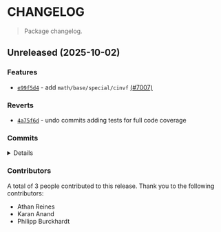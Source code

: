 # CHANGELOG

> Package changelog.

<section class="release" id="unreleased">

## Unreleased (2025-10-02)

<section class="features">

### Features

-   [`e99f5d4`](https://github.com/stdlib-js/stdlib/commit/e99f5d409cbc2023da4324afc1ec08680781a2ea) - add `math/base/special/cinvf` [(#7007)](https://github.com/stdlib-js/stdlib/pull/7007)

</section>

<!-- /.features -->

<section class="reverts">

### Reverts

-   [`4a75f6d`](https://github.com/stdlib-js/stdlib/commit/4a75f6df054e6d718e40a37737938996ddd43006) - undo commits adding tests for full code coverage

</section>

<!-- /.reverts -->

<section class="commits">

### Commits

<details>

-   [`4a75f6d`](https://github.com/stdlib-js/stdlib/commit/4a75f6df054e6d718e40a37737938996ddd43006) - **revert:** undo commits adding tests for full code coverage _(by Philipp Burckhardt)_
-   [`da465f5`](https://github.com/stdlib-js/stdlib/commit/da465f50915ba0dab1c480a8459ab16b559b7c0f) - **test:** add tests to achieve full coverage in `cinv` and `cinvf` _(by Philipp Burckhardt)_
-   [`b5a845c`](https://github.com/stdlib-js/stdlib/commit/b5a845c7043bb3818348283b9bfd2a5440a39845) - **docs:** update related packages sections [(#8001)](https://github.com/stdlib-js/stdlib/pull/8001) _(by stdlib-bot)_
-   [`f63f8df`](https://github.com/stdlib-js/stdlib/commit/f63f8df9abf7a7ddf9de4e895a64e4699d2f378b) - **style:** remove header section comments from C files _(by Philipp Burckhardt)_
-   [`e99f5d4`](https://github.com/stdlib-js/stdlib/commit/e99f5d409cbc2023da4324afc1ec08680781a2ea) - **feat:** add `math/base/special/cinvf` [(#7007)](https://github.com/stdlib-js/stdlib/pull/7007) _(by Karan Anand, Athan Reines, stdlib-bot)_

</details>

</section>

<!-- /.commits -->

<section class="contributors">

### Contributors

A total of 3 people contributed to this release. Thank you to the following contributors:

-   Athan Reines
-   Karan Anand
-   Philipp Burckhardt

</section>

<!-- /.contributors -->

</section>

<!-- /.release -->

